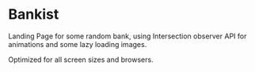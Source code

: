 # Bankist

Landing Page for some random bank, using Intersection observer API
for animations and some lazy loading images.

Optimized for all screen sizes and browsers. 
